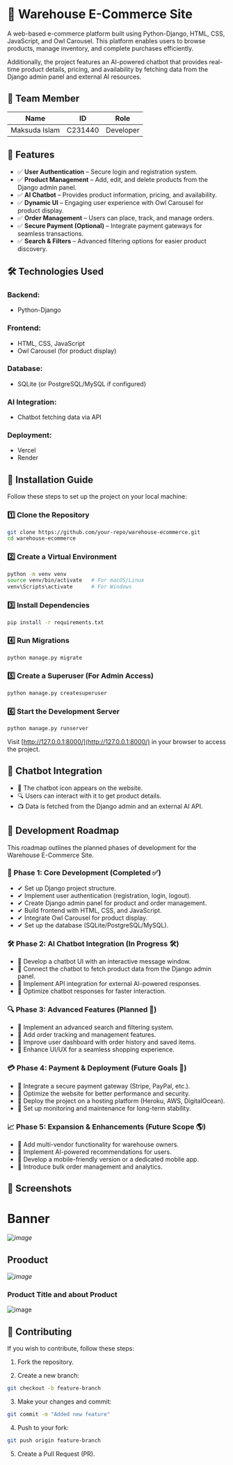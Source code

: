 # 🏪 Warehouse E-Commerce Site
A web-based e-commerce platform built using Python-Django, HTML, CSS, JavaScript, and Owl Carousel. This platform enables users to browse products, manage inventory, and complete purchases efficiently.

Additionally, the project features an AI-powered chatbot that provides real-time product details, pricing, and availability by fetching data from the Django admin panel and external AI resources.

## 👥 Team Member
| Name            | ID       | Role      |
|---------------|---------|-----------|
| Maksuda Islam | C231440 | Developer |

## 🚀 Features
- ✅ **User Authentication** – Secure login and registration system.
- ✅ **Product Management** – Add, edit, and delete products from the Django admin panel.
- ✅ **AI Chatbot** – Provides product information, pricing, and availability.
- ✅ **Dynamic UI** – Engaging user experience with Owl Carousel for product display.
- ✅ **Order Management** – Users can place, track, and manage orders.
- ✅ **Secure Payment (Optional)** – Integrate payment gateways for seamless transactions.
- ✅ **Search & Filters** – Advanced filtering options for easier product discovery.

## 🛠️ Technologies Used
### Backend:
- Python-Django

### Frontend:
- HTML, CSS, JavaScript
- Owl Carousel (for product display)

### Database:
- SQLite (or PostgreSQL/MySQL if configured)

### AI Integration:
- Chatbot fetching data via API

### Deployment:
- Vercel
- Render

## 📌 Installation Guide
Follow these steps to set up the project on your local machine:

### 1️⃣ Clone the Repository
```bash
git clone https://github.com/your-repo/warehouse-ecommerce.git
cd warehouse-ecommerce
```

### 2️⃣ Create a Virtual Environment
```bash
python -m venv venv
source venv/bin/activate   # For macOS/Linux
venv\Scripts\activate      # For Windows
```

### 3️⃣ Install Dependencies
```bash
pip install -r requirements.txt
```

### 4️⃣ Run Migrations
```bash
python manage.py migrate
```

### 5️⃣ Create a Superuser (For Admin Access)
```bash
python manage.py createsuperuser
```

### 6️⃣ Start the Development Server
```bash
python manage.py runserver
```
Visit [http://127.0.0.1:8000/](http://127.0.0.1:8000/) in your browser to access the project.

## 🤖 Chatbot Integration
- 💬 The chatbot icon appears on the website.
- 🔍 Users can interact with it to get product details.
- 📺 Data is fetched from the Django admin and an external AI API.

## 📍 Development Roadmap
This roadmap outlines the planned phases of development for the Warehouse E-Commerce Site.

### 🚀 Phase 1: Core Development (Completed ✅)
- ✔ Set up Django project structure.
- ✔ Implement user authentication (registration, login, logout).
- ✔ Create Django admin panel for product and order management.
- ✔ Build frontend with HTML, CSS, and JavaScript.
- ✔ Integrate Owl Carousel for product display.
- ✔ Set up the database (SQLite/PostgreSQL/MySQL).

### 🛠️ Phase 2: AI Chatbot Integration (In Progress 🛠️)
- 🔹 Develop a chatbot UI with an interactive message window.
- 🔹 Connect the chatbot to fetch product data from the Django admin panel.
- 🔹 Implement API integration for external AI-powered responses.
- 🔹 Optimize chatbot responses for faster interaction.

### 🔍 Phase 3: Advanced Features (Planned 💟)
- 🔹 Implement an advanced search and filtering system.
- 🔹 Add order tracking and management features.
- 🔹 Improve user dashboard with order history and saved items.
- 🔹 Enhance UI/UX for a seamless shopping experience.

### 💳 Phase 4: Payment & Deployment (Future Goals 🚀)
- 🔹 Integrate a secure payment gateway (Stripe, PayPal, etc.).
- 🔹 Optimize the website for better performance and security.
- 🔹 Deploy the project on a hosting platform (Heroku, AWS, DigitalOcean).
- 🔹 Set up monitoring and maintenance for long-term stability.

### 📈 Phase 5: Expansion & Enhancements (Future Scope 🌎)
- 🔹 Add multi-vendor functionality for warehouse owners.
- 🔹 Implement AI-powered recommendations for users.
- 🔹 Develop a mobile-friendly version or a dedicated mobile app.
- 🔹 Introduce bulk order management and analytics.

## 📸 Screenshots
# Banner
*![image](https://github.com/user-attachments/assets/d97a12d6-95c4-43e0-9ec3-ac14ab80211b)*
## Prooduct
*![image](https://github.com/user-attachments/assets/358fd522-5ea2-4530-89db-80f36d6fe070)*
### Product Title and about Product
![image](https://github.com/user-attachments/assets/1131676b-61c1-4fd2-a17d-568d63df9902)



## 📌 Contributing
If you wish to contribute, follow these steps:

1. Fork the repository.

2. Create a new branch:
```bash
git checkout -b feature-branch
```

3. Make your changes and commit:
```bash
git commit -m "Added new feature"
```

4. Push to your fork:
```bash
git push origin feature-branch
```

5. Create a Pull Request (PR).


